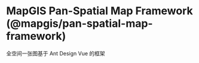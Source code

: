 # MapGIS Pan-Spatial Map Framework (@mapgis/pan-spatial-map-framework)

全空间一张图基于 Ant Design Vue 的框架

